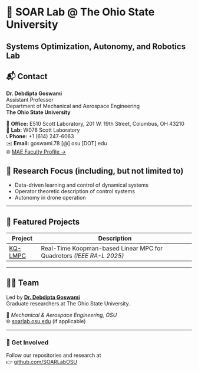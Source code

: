 # 🧠 SOAR Lab @ The Ohio State University  
**Systems Optimization, Autonomy, and Robotics Lab**  
---

## 📬 Contact

**Dr. Debdipta Goswami**  
Assistant Professor  
Department of Mechanical and Aerospace Engineering  
**The Ohio State University**  

🏢 **Office:** E510 Scott Laboratory, 201 W. 19th Street, Columbus, OH 43210  
🔬 **Lab:** W078 Scott Laboratory  
📞 **Phone:** +1 (614) 247-6063  
✉️ **Email:** goswami.78 [@] osu [DOT] edu  
🌐 [MAE Faculty Profile →](https://mae.osu.edu/people/goswami.78)


## 🚀 Research Focus (including, but not limited to)
- Data-driven learning and control of dynamical systems
- Operator theoretic description of control systems
- Autonomy in drone operation

---

## 🧩 Featured Projects
| Project | Description |
|----------|-------------|
| [KQ-LMPC](https://github.com/santoshrajkumar/kq-lmpc-quadrotor) | Real-Time Koopman-based Linear MPC for Quadrotors *(IEEE RA-L 2025)* |

---

## 🧑‍🔬 Team
Led by **[Dr. Debdipta Goswami](https://mae.osu.edu/people/goswami.97)**  
Graduate researchers at The Ohio State University.

📍 *Mechanical & Aerospace Engineering, OSU*  
🌐 [soarlab.osu.edu](https://soarlab.osu.edu) (if applicable)

---

### 💫 Get Involved
Follow our repositories and research at  
👉 [github.com/SOARLabOSU](https://github.com/SOARLabOSU)
